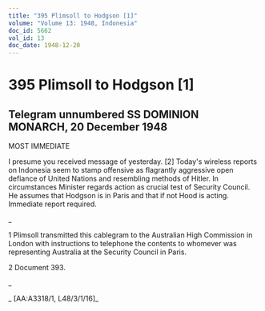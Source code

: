 ```yaml
---
title: "395 Plimsoll to Hodgson [1]"
volume: "Volume 13: 1948, Indonesia"
doc_id: 5662
vol_id: 13
doc_date: 1948-12-20
---
```


# 395 Plimsoll to Hodgson [1]

## Telegram unnumbered SS DOMINION MONARCH, 20 December 1948

MOST IMMEDIATE

I presume you received message of yesterday. [2] Today's wireless reports on Indonesia seem to stamp offensive as flagrantly aggressive open defiance of United Nations and resembling methods of Hitler. In circumstances Minister regards action as crucial test of Security Council. He assumes that Hodgson is in Paris and that if not Hood is acting. Immediate report required.

_

1 Plimsoll transmitted this cablegram to the Australian High Commission in London with instructions to telephone the contents to whomever was representing Australia at the Security Council in Paris.

2 Document 393.

_

_ [AA:A3318/1, L48/3/1/16]_

